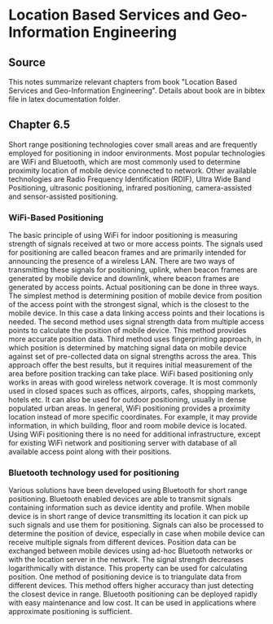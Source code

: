 # Location Based Services and Geo-Information Engineering

## Source
This notes summarize relevant chapters from book "Location Based Services and Geo-Information Engineering". Details about book are in bibtex file in latex documentation folder.

## Chapter 6.5
Short range positioning technologies cover small areas and are frequently employed for positioning in indoor environments. Most popular technologies are WiFi and Bluetooth, which are most commonly used to determine proximity location of mobile device connected to network. Other available technologies are Radio Frequency Identification (RDIF), Ultra Wide Band Positioning, ultrasonic positioning, infrared positioning, camera-assisted and sensor-assisted positioning. 

### WiFi-Based Positioning
The basic principle of using WiFi for indoor positioning is measuring strength of signals received at two or more access points. The signals used for positioning are called beacon frames and are primarily intended for announcing the presence of a wireless LAN. There are two ways of transmitting these signals for positioning, uplink, when beacon frames are generated by mobile device and downlink, where beacon frames are generated by access points.
Actual positioning can be done in three ways. The simplest method is determining position of mobile device from position of the access point with the strongest signal, which is the closest to the mobile device. In this case a data linking access points and their locations is needed. The second method uses signal strength data from multiple access points to calculate the position of mobile device. This method provides more accurate position data. Third method uses fingerprinting approach, in which position is determined by matching signal data on mobile device against set of pre-collected data on signal strengths across the area. This approach offer the best results, but it requires initial measurement of the area before position tracking can take place.
WiFi based positioning only works in areas with good wireless network coverage. It is most commonly used in closed spaces such as offices, airports, cafes, shopping markets, hotels etc. It can also be used for outdoor positioning, usually in dense populated urban areas. 
In general, WiFi positioning provides a proximity location instead of more specific coordinates. For example, it may provide information, in which building, floor and room mobile device is located. Using WiFi positioning there is no need for additional infrastructure, except for existing WiFi network and positioning server with database of all available access point along with their positions.

### Bluetooth technology used for positioning
Various solutions have been developed using Bluetooth for short range positioning. Bluetooth enabled devices are able to transmit signals containing information such as device identity and profile. When mobile device is in short range of device transmitting its location it can pick up such signals and use them for positioning. Signals can also be processed to determine the position of device, especially in case when mobile device can receive multiple signals from different devices. Position data can be exchanged between mobile devices using ad-hoc Bluetooth networks or with the location server in the network. 
The signal strength decreases logarithmically with distance. This property can be used for calculating position. One method of positioning device is to triangulate data from different devices. This method offers higher accuracy than just detecting the closest device in range.
Bluetooth positioning can be deployed rapidly with easy maintenance and low cost. It can be used in applications where approximate positioning is sufficient. 